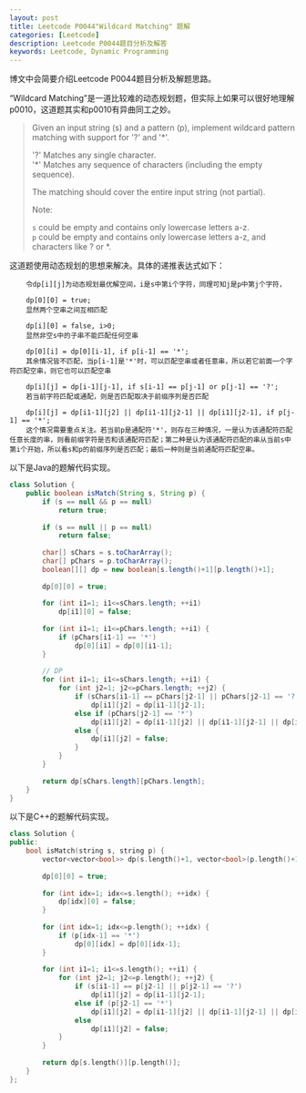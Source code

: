 ```yaml
---
layout: post
title: Leetcode P0044"Wildcard Matching" 题解
categories: [Leetcode]
description: Leetcode P0044题目分析及解答
keywords: Leetcode, Dynamic Programming
---
```


博文中会简要介绍Leetcode P0044题目分析及解题思路。

“Wildcard Matching”是一道比较难的动态规划题，但实际上如果可以很好地理解p0010，这道题其实和p0010有异曲同工之妙。

> Given an input string (s) and a pattern (p), implement wildcard pattern matching with support for '?' and '*'.
> 
> '?' Matches any single character.  
> '*' Matches any sequence of characters (including the empty sequence).
> 
> The matching should cover the entire input string (not partial).
> 
> Note:
> 
> `s` could be empty and contains only lowercase letters a-z.  
> `p` could be empty and contains only lowercase letters a-z, and characters like ? or *.

这道题使用动态规划的思想来解决。具体的递推表达式如下：
```
    令dp[i][j]为动态规划最优解空间，i是s中第i个字符，同理可知j是p中第j个字符，

    dp[0][0] = true; 
    显然两个空串之间互相匹配

    dp[i][0] = false, i>0; 
    显然非空s中的子串不能匹配任何空串

    dp[0][i] = dp[0][i-1], if p[i-1] == '*'; 
    其余情况皆不匹配，当p[i-1]是'*'时，可以匹配空串或者任意串，所以若它前面一个字符匹配空串，则它也可以匹配空串

    dp[i][j] = dp[i-1][j-1], if s[i-1] == p[j-1] or p[j-1] == '?'; 
    若当前字符匹配或通配，则是否匹配取决于前缀序列是否匹配

    dp[i][j] = dp[i1-1][j2] || dp[i1-1][j2-1] || dp[i1][j2-1], if p[j-1] == '*'; 
    这个情况需要重点关注。若当前p是通配符'*'，则存在三种情况，一是认为该通配符匹配任意长度的串，则看前缀字符是否和该通配符匹配；第二种是认为该通配符匹配的串从当前s中第i个开始，所以看s和p的前缀序列是否匹配；最后一种则是当前通配符匹配空串。
```

以下是Java的题解代码实现。
```java
class Solution {
    public boolean isMatch(String s, String p) {
        if (s == null && p == null)
            return true;
        
        if (s == null || p == null)
            return false;
       
        char[] sChars = s.toCharArray();
        char[] pChars = p.toCharArray();
        boolean[][] dp = new boolean[s.length()+1][p.length()+1];
        
        dp[0][0] = true;
        
        for (int i1=1; i1<=sChars.length; ++i1)
            dp[i1][0] = false;
        
        for (int i1=1; i1<=pChars.length; ++i1) {
            if (pChars[i1-1] == '*')
                dp[0][i1] = dp[0][i1-1];
        }
        
        // DP
        for (int i1=1; i1<=sChars.length; ++i1) {
            for (int j2=1; j2<=pChars.length; ++j2) {
                if (sChars[i1-1] == pChars[j2-1] || pChars[j2-1] == '?')
                    dp[i1][j2] = dp[i1-1][j2-1];
                else if (pChars[j2-1] == '*')
                    dp[i1][j2] = dp[i1-1][j2] || dp[i1-1][j2-1] || dp[i1][j2-1];
                else {
                    dp[i1][j2] = false;   
                }
            }
        }
        
        return dp[sChars.length][pChars.length];
    }
}
```

以下是C++的题解代码实现。
```cpp
class Solution {
public:
    bool isMatch(string s, string p) {
        vector<vector<bool>> dp(s.length()+1, vector<bool>(p.length()+1, false));
        
        dp[0][0] = true;
        
        for (int idx=1; idx<=s.length(); ++idx) {
            dp[idx][0] = false;
        }
        
        for (int idx=1; idx<=p.length(); ++idx) {
            if (p[idx-1] == '*')
                dp[0][idx] = dp[0][idx-1];
        }
        
        for (int i1=1; i1<=s.length(); ++i1) {
            for (int j2=1; j2<=p.length(); ++j2) {
                if (s[i1-1] == p[j2-1] || p[j2-1] == '?')
                    dp[i1][j2] = dp[i1-1][j2-1];
                else if (p[j2-1] == '*')
                    dp[i1][j2] = dp[i1-1][j2] || dp[i1-1][j2-1] || dp[i1][j2-1];
                else 
                    dp[i1][j2] = false;
            }
        }
        
        return dp[s.length()][p.length()];
    }
};
```